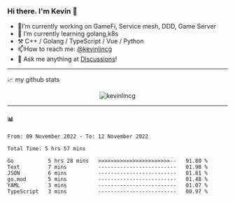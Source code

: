 ### Hi there. I'm Kevin 👋

- 🔭I’m currently working on GameFi, Service mesh, DDD, Game Server
- 🌱 I’m currently learning golang,k8s
-   :hammer_and_pick: C++ / Golang / TypeScript / Vue / Python
- 📫How to reach me: [@kevinlincg](https://twitter.com/kevinlincg) 
-   :thought_balloon: Ask me anything at [Discussions](https://github.com/kevinlincg/kevinlincg/discussions/new)!

---

📈 my github stats

<p align="center"> <img src="https://github-readme-stats-ouuan.vercel.app/api?username=kevinlincg&theme=dark&show_icons=true&count_private=true" alt="kevinlincg" />

---

#### :bar_chart: 

<!--START_SECTION:waka-->

```text
From: 09 November 2022 - To: 12 November 2022

Total Time: 5 hrs 57 mins

Go           5 hrs 28 mins   >>>>>>>>>>>>>>>>>>>>>>>--   91.80 %
Text         7 mins          -------------------------   01.98 %
JSON         6 mins          -------------------------   01.81 %
go.mod       5 mins          -------------------------   01.48 %
YAML         3 mins          -------------------------   01.07 %
TypeScript   3 mins          -------------------------   00.97 %
```

<!--END_SECTION:waka-->
